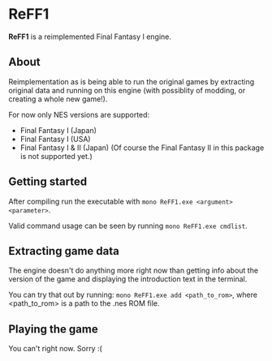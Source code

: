 # ReFF1

**ReFF1** is a reimplemented Final Fantasy I engine.

## About
Reimplementation as is being able to run the original games by extracting original data and running on this engine (with possiblity of modding, or creating a whole new game!).

For now only NES versions are supported:
- Final Fantasy I (Japan)
- Final Fantasy I (USA)
- Final Fantasy I & II (Japan) (Of course the Final Fantasy II in this package is not supported yet.)

## Getting started

After compiling run the executable with `mono ReFF1.exe <argument> <parameter>`.

Valid command usage can be seen by running `mono ReFF1.exe cmdlist`.

## Extracting game data

The engine doesn't do anything more right now than getting info about the version of the game and displaying the introduction text in the terminal.

You can try that out by running: `mono ReFF1.exe add <path_to_rom>`, where <path_to_rom> is a path to the .nes ROM file.

## Playing the game

You can't right now. Sorry :(
